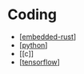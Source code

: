 # Coding

- [[embedded-rust]]
- [[python]]
- [[c]]
- [[tensorflow]]

[//begin]: # "Autogenerated link references for markdown compatibility"
[embedded-rust]: embedded-rust "Embedded Rust"
[python]: python "python"
[tensorflow]: tensorflow "tensorflow"
[//end]: # "Autogenerated link references"